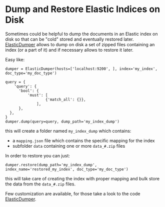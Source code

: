 # Dump and Restore Elastic Indices on Disk

Sometimes could be helpful to dump the documents in an Elastic index on disk so that can be "cold" stored and eventually restored later. [ElasticDumper](https://github.com/pierluigi-failla/elastic_dumper/blob/master/dumper.py) allows to dump on disk a set of zipped files containing an index (or a part of it) and if necessary allows to restore it later.

Easy like:

    dumper = ElasticDumper(hosts=['localhost:9200', ], index='my_index', doc_type='my_doc_type')
  
    query = {
        'query': {
          'bool': {
              'must': [
                      {'match_all': {}},
                  ],
          },
      },
    }
    dumper.dump(query=query, dump_path='my_index_dump')
  
this will create a folder named `my_index_dump` which contains:
  - a `mapping.json` file which contains the specific mapping for the index 
  - subfolder `data` containing one or more `data_#.zip` files
  
In order to restore you can just:

    dumper.restore(dump_path='my_index_dump', index_name='restored_my_index', doc_type='my_doc_type')
    
this will take care of creating the index with proper mapping and bulk store the data from the `data_#.zip` files.

Few customization are available, for those take a look to the code [ElasticDumper](https://github.com/pierluigi-failla/elastic_dumper/blob/master/dumper.py).
